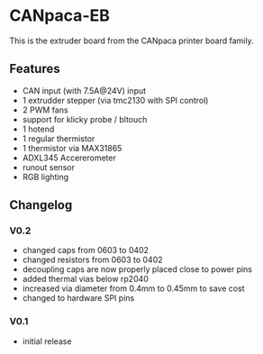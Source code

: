 # CANpaca-EB
This is the extruder board from the CANpaca printer board family.

## Features
 - CAN input (with 7.5A@24V) input
 - 1 extrudder stepper (via tmc2130 with SPI control)
 - 2 PWM fans
 - support for klicky probe / bltouch
 - 1 hotend
 - 1 regular thermistor
 - 1 thermistor via MAX31865
 - ADXL345 Accererometer
 - runout sensor
 - RGB lighting

## Changelog

### V0.2
 - changed caps from 0603 to 0402
 - changed resistors from 0603 to 0402
 - decoupling caps are now properly placed close to power pins
 - added thermal vias below rp2040
 - increased via diameter from 0.4mm to 0.45mm to save cost
 - changed to hardware SPI pins

### V0.1
 - initial release
